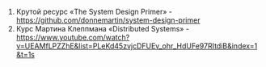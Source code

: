  
1. Крутой ресурс «The System Design Primer» - https://github.com/donnemartin/system-design-primer
2. Курс Мартина Клеппмана «Distributed Systems» - https://www.youtube.com/watch?v=UEAMfLPZZhE&list=PLeKd45zvjcDFUEv_ohr_HdUFe97RItdiB&index=1&t=1s
